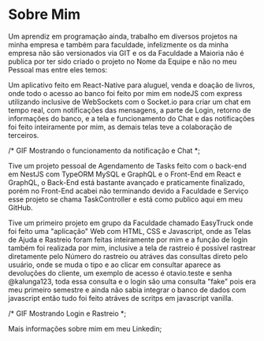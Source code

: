 # Sobre Mim
Um aprendiz em programação ainda, trabalho em diversos projetos na minha empresa e também para faculdade, infelizmente os da minha empresa não são versionados via 
GIT e os da Faculdade a Maioria não é publica por ter sido criado o projeto no Nome da Equipe e não no meu Pessoal mas entre eles temos:

Um aplicativo feito em React-Native para aluguel, venda e doação de livros, onde todo o acesso ao banco foi feito por mim em nodeJS com express utilizando inclusive de
WebSockets com o Socket.io para criar um chat em tempo real, com notificações das mensagens, a parte de Login, retorno de informações do banco, e a tela e funcionamento
do Chat e das notificações foi feito inteiramente por mim, as demais telas teve a colaboração de terceiros.

/* GIF Mostrando o funcionamento da notificação e Chat \*;

Tive um projeto pessoal de Agendamento de Tasks feito com o back-end em NestJS com TypeORM MySQL e GraphQL e o Front-End em React e GraphQL, o Back-End está bastante
avançado e praticamente finalizado, porém no Front-End acabei não terminando devido a Faculdade e Serviço esse projeto se chama TaskController e está como publico aqui
em meu GitHub.

Tive um primeiro projeto em grupo da Faculdade chamado EasyTruck onde foi feito uma "aplicação" Web com HTML, CSS e Javascript, onde as Telas de Ajuda e Rastreio foram
feitas inteiramente por mim e a função de login também foi realizada por mim, inclusive a tela de rastreio é possível rastrear diretamente pelo Número do rastreio ou
atráves das consultas direto pelo usuário, onde se muda o tipo e ao clicar em consultar aparece as devoluções do cliente, um exemplo de acesso é otavio.teste e senha
@kalunga123, toda essa consulta e o login são uma consulta "fake" pois era meu primeiro semestre e ainda não sabia integrar o banco de dados com javascript então tudo
foi feito atráves de scritps em javascript vanilla.

/* GIF Mostrando Login e Rastreio \*;

Mais informações sobre mim em meu Linkedin;
